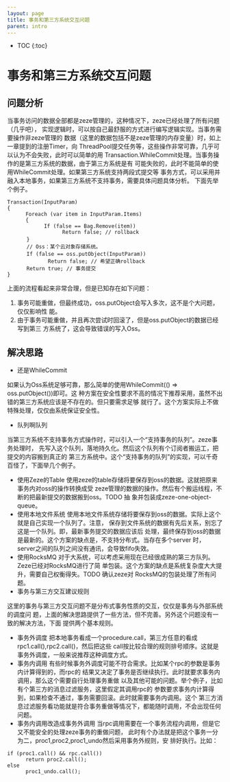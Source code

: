 ```yaml
---
layout: page
title: 事务和第三方系统交互问题
parent: intro
---
```


* TOC
{:toc}


# 事务和第三方系统交互问题

## 问题分析
当事务访问的数据全部都是zeze管理的，这种情况下，zeze已经处理了所有问题（几乎吧），
实现逻辑时，可以按自己最舒服的方式进行编写逻辑实现。当事务需要操作非zeze管理的
数据（这里的数据包括不是zeze管理的内存变量）时，如上一章提到的注册Timer，向
ThreadPool提交任务等，这些操作非常可靠，几乎可以认为不会失败，此时可以简单的用
Transaction.WhileCommit处理。当事务操作的是第三方系统的数据，由于第三方系统是有
可能失败的，此时不能简单的使用WhileCommit处理。如果第三方系统支持两段式提交等
事务方式，可以采用并融入本地事务，如果第三方系统不支持事务，需要具体问题具体分析。
下面先举个例子。
```
Transaction(InputParam)
{
      Foreach (var item in InputParam.Items)
      {
            If (false == Bag.Remove(item))
                  Return false; // rollback
　　   }
　　   // Oss：某个云对象存储系统。
　　   If (false == oss.putObject(InputParam))
　　	        Return false; // 希望正确rollback
　　   Return true; // 事务提交
}
```
上面的流程看起来非常合理，但是已知存在如下问题：
1.	事务可能重做，但最终成功，oss.putObject会写入多次，这不是个大问题，仅仅影响性
      能。
2.	由于事务可能重做，并且再次尝试时回滚了，但是oss.putObject的数据已经写到第三
      方系统了，这会导致错误的写入Oss。

## 解决思路
* 还是WhileCommit

如果认为Oss系统足够可靠，那么简单的使用WhileCommit(() => oss.putObject())即可。这
种方案在安全性要求不高的情况下推荐采用，虽然不出错的第三方系统应该是不存在的。但只要需求足够
就行了。这个方案实际上不做特殊处理，仅仅由系统保证安全性。

* 队列啊队列

当第三方系统不支持事务方式操作时，可以引入一个“支持事务的队列”。zeze事务处理时，
先写入这个队列，落地持久化。然后这个队列有个订阅者搬运工，把提交的内容搬到真正的
第三方系统中。这个“支持事务的队列”的实现，可以千奇百怪了，下面举几个例子。

  * 使用Zeze的Table
      使用zeze的table存储将要保存到oss的数据。这就把原来事务内对oss的操作转换成受
      zeze管理的数据的操作。然后有个搬运线程，不断的把最新提交的数据搬到oss。TODO 抽
      象并包装成zeze-one-object-queue。
  * 使用本地文件系统
      使用本地文件系统存储将要保存到oss的数据。实际上这个就是自己实现一个队列了。注意，
      保存到文件系统的数据有先后关系，别忘了这是一个队列。即，最新事务提交的数据应该后
      处理，最终保存到oss的数据是最新的。这个方案的缺点是，不支持分布式。当存在多个server
      时， server之间的队列之间没有通讯，会导致fifo失效。
  * 使用RocksMQ
      对于大系统，可以考虑采用现在已经很成熟的第三方队列。Zeze已经对RocksMQ进行了简
      单包装。这个方案的缺点是系统复杂度大大提升，需要自己权衡得失。TODO 确认zeze对
      RocksMQ的包装处理了所有问题。
* 事务与第三方交互建议规则

这里的事务与第三方交互问题不是分布式事务性质的交互，仅仅是事务与外部系统的调度问
      题，上面的解决思路提供了一些方法，但不完善。另外这个问题没有一致的解决方法，下面
      提供两个基本规则。
  * 事务外调度
      把本地事务看成一个procedure.call，第三方任意的看成rpc1.call(),rpc2.call()，然后把这些
      call按比较合理的规则排号顺序。这就是事务外调度，一般来说推荐这种调度方式。
  * 事务内调用
      有些时候事务外调度可能不符合需求。比如某个rpc的参数是事务内计算得到的，而rpc的
      结果又决定了事务是否继续执行。此时就要求事务内调用，那么这个需要自行处理事务重做
      以及其他可能的问题。举个例子，比如有个第三方的消息过滤服务，这里假定其调用rpc的
      参数要求事务内计算得到，如果检查不通过，事务需要回滚。此时就需要事务内调用。这个
      第三方消息过滤服务看功能就是符合事务重做等情况下，都能随时调用，不会出现任何问题。
  * 事务内调用改造成事务外调用
      当rpc调用需要在一个事务流程内调用，但是它又不能安全的处理zeze事务的重做问题，
      此时有个办法就是把这个事务一分为二，proc1,proc2,proc1_undo然后采用事务外规则，安
      排好执行。比如：
```
if (proc1.call() && rpc.call())
      return proc2.call();
else
      proc1_undo.call();
```
